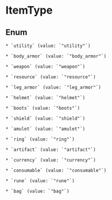
# ItemType

## Enum


    * `utility` (value: `"utility"`)

    * `body_armor` (value: `"body_armor"`)

    * `weapon` (value: `"weapon"`)

    * `resource` (value: `"resource"`)

    * `leg_armor` (value: `"leg_armor"`)

    * `helmet` (value: `"helmet"`)

    * `boots` (value: `"boots"`)

    * `shield` (value: `"shield"`)

    * `amulet` (value: `"amulet"`)

    * `ring` (value: `"ring"`)

    * `artifact` (value: `"artifact"`)

    * `currency` (value: `"currency"`)

    * `consumable` (value: `"consumable"`)

    * `rune` (value: `"rune"`)

    * `bag` (value: `"bag"`)



